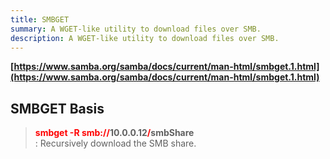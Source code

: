 ```yaml
---
title: SMBGET
summary: A WGET-like utility to download files over SMB.
description: A WGET-like utility to download files over SMB.
---
```


**[https://www.samba.org/samba/docs/current/man-html/smbget.1.html](https://www.samba.org/samba/docs/current/man-html/smbget.1.html)**

## SMBGET Basis


 > 
 > **<font color=red>smbget -R smb://</font>10.0.0.12<font color=red>/</font>smbShare</br>**
 > : Recursively download the SMB share.
